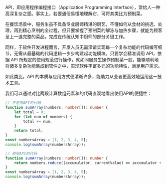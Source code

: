 API，即应用程序编程接口（Application Programming Interface），常给人一种高深复杂之感。事实上，若要通俗易懂地理解它，可将其类比为预制菜。

在餐饮场景中，服务生虽不具备专业厨师精湛的厨艺，不懂如何从食材的挑选、处理，再到精心烹制的全过程，但只要掌握了预制菜的解冻与加热步骤，就能为顾客呈上一道完整的菜品，完成在传统认知中厨师的部分关键工作。

同样，于软件开发进程而言，开发人员无需深谙实现每一个复杂功能的代码编写细节，无需从最基础的代码逻辑一步步构建起功能模块。只要学会精准调用 API，依据 API 所规定的使用规范进行操作，就如同服务生操作预制菜一般，能够顺利地将诸多复杂功能集成到软件之中，实现软件丰富多元的功能特性，满足用户需求。

如此类比，API 的本质与应用方式便清晰许多，能助力从业者更高效地运用这一技术工具。

我们可以通过对比两段计算数组元素和的代码直观地看出使用API的便捷性：

```typescript
// 不使用API的代码
function sumArray(numbers: number[]): number {
    let total = 0;
    for (let num of numbers) {
        total += num;
    }
    return total;
}
const numbersArray = [1, 2, 3, 4, 5];
console.log(sumArray(numbersArray));
```
```typescript
// 使用API的代码
function sumArray(numbers: number[]): number {
    return numbers.reduce((accumulator, currentValue) => accumulator + currentValue, 0);
}
const numbersArray = [1, 2, 3, 4, 5];
console.log(sumArray(numbersArray));
```